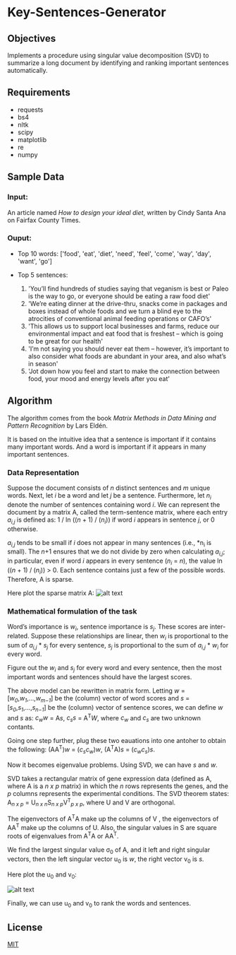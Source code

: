 # Key-Sentences-Generator

## Objectives
Implements a procedure using singular value decomposition (SVD) to summarize a long document by identifying and ranking important sentences automatically.

## Requirements
- requests
- bs4
- nltk
- scipy
- matplotlib
- re
- numpy

##  Sample Data
### Input: 
An article named *How to design your ideal diet*, written by Cindy Santa Ana on Fairfax County Times.

### Ouput: 
- Top 10 words: ['food', 'eat', 'diet', 'need', 'feel', 'come', 'way', 'day', 'want', 'go']

- Top 5 sentences:
  1. 'You’ll find hundreds of studies saying that veganism is best or Paleo is the way to go, or everyone should be eating a raw food diet'
  2. 'We’re eating dinner at the drive-thru, snacks come in packages and boxes instead of whole foods and we turn a blind eye to the atrocities of conventional animal feeding operations or CAFO’s'
  3. 'This allows us to support local businesses and farms, reduce our environmental impact and eat food that is freshest – which is going to be great for our health'
  4. 'I’m not saying you should never eat them – however, it’s important to also consider what foods are abundant in your area, and also what’s in season'
  5. 'Jot down how you feel and start to make the connection between food, your mood and energy levels after you eat'

##  Algorithm
The algorithm comes from the book *Matrix Methods in Data Mining and Pattern Recognition* by Lars Eldén.

It is based on the intuitive idea that a sentence is important if it contains many important words. And a word is important if it appears in many important sentences.

### Data Representation
Suppose the document consists of *n* distinct sentences and *m* unique words. Next, let *i* be a word and let *j* be a sentence. Furthermore, let *n<sub>i</sub>* denote the number of sentences containing word *i*. We can represent the document by a matrix A, called the term-sentence matrix, where each entry *a<sub>i,j</sub>* is defined as: 1 / ln ((*n* + 1) / (*n<sub>i</sub>*)) if word *i* appears in sentence *j*, or 0 otherwise.

*a<sub>i,j</sub>* tends to be small if *i* does not appear in many sentences (i.e., *n<sub>i</sub> is small). The *n*+1 ensures that we do not divide by zero when calculating *a<sub>i,j</sub>*; in particular, even if word *i* appears in every sentence (*n<sub>i</sub>* = *n*), the value ln ((*n* + 1) / (*n<sub>i</sub>*)) > 0. Each sentence contains just a few of the possible words. Therefore, A is sparse.

Here plot the sparse matrix A:
![alt text](https://github.com/keo571/Key_Sentences_Generator/blob/master/sparse_matrix_A.png?raw=true)

### Mathematical formulation of the task
Word’s importance is *w<sub>i</sub>*, sentence importance is *s<sub>j</sub>*. These scores are inter-related. Suppose these relationships are linear, then *w<sub>i</sub>* is proportional to the sum of *a<sub>i,j</sub>* * *s<sub>j</sub>* for every sentence, *s<sub>j</sub>* is proportional to the sum of *a<sub>i,j</sub>* * *w<sub>i</sub>* for every word.

Figure out the *w<sub>i</sub>* and *s<sub>j</sub>* for every word and every sentence, then the most important words and sentences should have the largest scores.

The above model can be rewritten in matrix form.
Letting *w* = [*w<sub>0</sub>*,*w<sub>1</sub>*,…,*w<sub>m−1</sub>*] be the (column) vector of word scores and *s* = [*s<sub>0</sub>*,*s<sub>1</sub>*,…,*s<sub>n−1</sub>*] be the (column) vector of sentence scores, we can define *w* and *s* as: *c<sub>w</sub>w* = A*s*, *c<sub>s</sub>s* = A<sup>T</sup>*W*, where *c<sub>w</sub>* and *c<sub>s</sub>* are two unknown contants.

Going one step further, plug these two eauations into one antoher to obtain the following: (AA<sup>T</sup>)*w* = (*c<sub>s</sub>c<sub>w</sub>*)*w*, (A<sup>T</sup>A)*s* = (*c<sub>w</sub>c<sub>s</sub>*)*s*.

Now it becomes eigenvalue problems. Using SVD, we can have *s* and *w*. 

SVD takes a rectangular matrix of gene expression data (defined as A, where A is a *n x p* matrix) in which the *n* rows represents the genes, and the *p* columns represents the experimental conditions. The SVD theorem states: A<sub>*n x p*</sub> = U<sub>*n x n*</sub>S<sub>*n x p*</sub>V<sup>T</sup><sub>*p x p*</sub>, where  U and V are orthogonal.

The eigenvectors of A<sup>T</sup>A make up the columns of V , the eigenvectors of AA<sup>T</sup> make up the columns of U. Also, the singular values in S are square roots of eigenvalues from A<sup>T</sup>A or AA<sup>T</sup>.  

We find the largest singular value σ<sub>0</sub> of A, and it left and right singular vectors, then the left singular vector u<sub>0</sub> is *w*, the right vector  v<sub>0</sub> is *s*. 
 
Here plot the u<sub>0</sub> and v<sub>0</sub>:

![alt text](https://github.com/keo571/Key_Sentences_Generator/blob/master/entries_u0&v0.png?raw=true)

Finally, we can use u<sub>0</sub> and v<sub>0</sub> to rank the words and sentences.

## License
[MIT](https://choosealicense.com/licenses/mit/)
